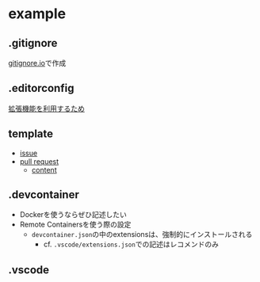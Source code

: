 # example

## .gitignore
[gitignore.io](https://www.toptal.com/developers/gitignore)で作成

## .editorconfig
[拡張機能を利用するため](https://marketplace.visualstudio.com/items?itemName=EditorConfig.EditorConfig)

## template
- [issue](https://docs.github.com/ja/communities/using-templates-to-encourage-useful-issues-and-pull-requests/configuring-issue-templates-for-your-repository)
- [pull request](https://docs.github.com/ja/communities/using-templates-to-encourage-useful-issues-and-pull-requests/creating-a-pull-request-template-for-your-repository)
  - [content](https://dev.classmethod.jp/articles/pull-request-template/)

## .devcontainer
- Dockerを使うならぜひ記述したい
- Remote Containersを使う際の設定
  - `devcontainer.json`の中のextensionsは、強制的にインストールされる
    - cf. `.vscode/extensions.json`での記述はレコメンドのみ

## .vscode
